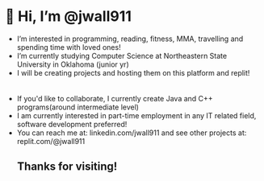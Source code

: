 <h1> 👋 Hi, I’m @jwall911</h1>
<ul>
  <li> I’m interested in programming, reading, fitness, MMA, travelling and spending time with loved ones!</li>
  
<li> I’m currently studying Computer Science at Northeastern State University in Oklahoma (junior yr)</li>
  
  <li> I will be creating projects and hosting them on this platform and replit!</li>
  <br /> <br />
  <li> If you'd like to collaborate, I currently create Java and C++ programs(around intermediate level)</li>
  
  <li> I am currently interested in part-time employment in any IT related field, software development preferred!</li>
  
  <li> You can reach me at: linkedin.com/jwall911 and see other projects at: replit.com/@jwall911</li>
  <h2> Thanks for visiting! </h2>
  </ul>
<!---
jwall911/jwall911 is a ✨ special ✨ repository because its `README.md` (this file) appears on your GitHub profile.
You can click the Preview link to take a look at your changes.
--->

